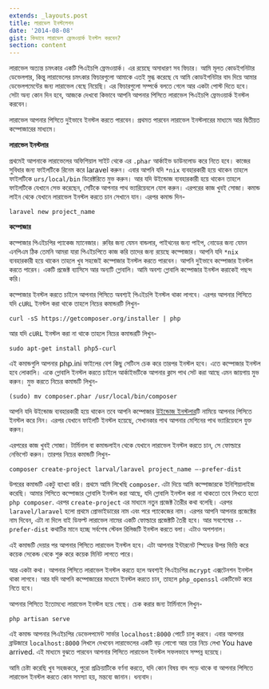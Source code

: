 ```yaml
---
extends: _layouts.post
title: লারাভেল ইনস্টলেশন
date: '2014-08-08'
gist: কিভাবে লারাভেল ফ্রেমওয়ার্ক ইনস্টল করবেন?
section: content
---
```


লারাভেল অত্যন্ত চমৎকার একটি পিএইচপি ফ্রেমওয়ার্ক। এর রয়েছে অসাধারণ সব ফিচার। আমি মূলত কোডইগনিটার ডেভেলপার, কিন্তু লারাভেলের চমৎকার ফিচারগুলো আমাকে এতই মুগ্ধ করেছে যে আমি কোডইগনিটার বাদ দিয়ে আমার ডেভেলপমেন্টের জন্য লারাভেল বেছে নিয়েছি। এর ফিচারগুলো সম্পর্কে বলতে গেলে আর একটা পোস্ট দিতে হবে। সেটা অন্য কোন দিন হবে, আজকে দেখবো কিভাবে আপনি আপনার পিসিতে লারাভেল পিএইচপি ফ্রেমওয়ার্ক ইনস্টল করবেন।

লারাভেল আপনার পিসিতে দুইভাবে ইনস্টল করতে পারবেন। প্রথমত পারবেন লারাভেল ইনস্টলারের মাধ্যমে আর দ্বিতীয়ত কম্পোজারের মাধ্যমে।

**লারাভেল ইনস্টলার**

প্রথমেই আপনাকে লারাভেলের অফিশিয়াল সাইট থেকে এর `.phar` আর্কাইভ ডাউনলোড করে নিতে হবে। কাজের সুবিধার জন্য ফাইলটিকে রিনেম করে laravel করুন। এবার আপনি যদি `*nix` ব্যবহারকারী হয়ে থাকেন তাহলে ফাইলটিকে `urs/local/bin` ডিরেক্টরিতে মুভ করুন। আর যদি উইন্ডোজ ব্যবহারকারী হয়ে থাকেন তাহলে ফাইলটিকে যেখানে সেভ করেছেন, সেটিকে আপনার পাথ ভ্যারিয়েবলে যোগ করুন। এরপরের কাজ খুবই সোজা। কমান্ড লাইন থেকে যেখানে লারাভেল ইনস্টল করতে চান সেখানে যান। এরপর কমান্ড দিন-

```
laravel new project_name
```

**কম্পোজার**

কম্পোজার পিএইচপির প্যাকেজ ম্যানেজার। রুবির জন্য যেমন বান্ডলার, পাইথনের জন্য পাইপ, নোডের জন্য যেমন এনপিএম ঠিক তেমনি আমরা যারা পিএইচপিতে কাজ করি তাদের জন্য রয়েছে কম্পোজার। আপনি যদি `*nix` ব্যবহারকারী হয়ে থাকেন তাহলে খুব সহজেই কম্পোজার ইনস্টল করতে পারবেন। আপনি দুইভাবে কম্পোজার ইনস্টল করতে পারেন। একটি প্রজেক্ট ব্যাসিসে আর অন্যটি গ্লোবালি। আমি অবশ্য গ্লোবালি কম্পোজার ইনস্টল করাকেই পছন্দ করি।

কম্পোজার ইনস্টল করতে চাইলে আপনার পিসিতে অবশ্যই পিএইচপি ইনস্টল থাকা লাগবে। এরপর আপনার পিসিতে যদি `cURL` ইনস্টল করা থাকে তাহলে নিচের কমান্ডরটি লিখুন-

```
curl -sS https://getcomposer.org/installer | php
```

আর যদি `cURL` ইনস্টল করা না থাকে তাহলে নিচের কমান্ডরটি লিখুন-

```
sudo apt-get install php5-curl
```

এই কমান্ডগুলি আপনার php.ini ফাইলের বেশ কিছু সেটিংস চেক করে তারপর ইনস্টল হবে। এতে কম্পোজার ইনস্টল হবে লোকালি। একে গ্লোবালি ইনস্টল করতে চাইলে আর্কাইভটিকে আপনার ক্লাস পাথ সেট করা আছে এমন জায়গায় মুভ করুন। মুভ করতে নিচের কমান্ডটি লিখুন-

```
(sudo) mv composer.phar /usr/local/bin/composer
```

আপনি যদি উইন্ডোজ ব্যবহারকারী হয়ে থাকেন তবে আপনি কম্পোজার [উইন্ডোজ ইনস্টলার](https://getcomposer.org/Composer-Setup.exe)টি নামিয়ে আপনার পিসিতে ইনস্টল করে নিন। এরপর যেখানে ফাইলটি ইনস্টল হয়েছে, সেখানকার পাথ আপনার মেশিনের পাথ ভ্যারিয়েবলে যুক্ত করুন।

এরপরের কাজ খুবই সোজা। টার্মিনাল বা কমান্ডলাইন থেকে যেখানে লারাভেল ইনস্টল করতে চান, সে ফোল্ডারে নেভিগেট করুন। তারপর নিচের কমান্ডটি লিখুন-

```
composer create-project larval/laravel project_name –-prefer-dist
```

উপরের কমান্ডটি একটু ব্যাখ্যা করি। প্রথমে আমি লিখেছি `composer`. এটা দিয়ে আমি কম্পোজারকে ইনিশিয়ালাইজ করেছি। আমার পিসিতে কম্পোজার গ্লোবালি ইনস্টল করা আছে, যদি গ্লোবালি ইনস্টল করা না থাকতো তবে লিখতে হতো `php composer`. এরপর `create-project` এর মাধ্যমে নতুন প্রজেক্ট তৈরীর কথা বলেছি। এরপর `laravel/laravel` হলো প্রথমে প্রোভাইডারের নাম এবং পরে প্যাকেজের নাম। এরপর আপনি আপনার প্রজেক্টের নাম দিবেন, এটা না দিলে বাই ডিফল্ট লারাভেল নামের একটি ফোল্ডারে প্রজেক্টটি তৈরী হবে। আর সবশেষের `--prefer-dist` কথাটির মানে হচ্ছে সর্বশেষ স্টেবল রিলিজটি ইনস্টল করতে বলা। এটাও অপশনাল।

এই কমান্ডটি দেয়ার পর আপনার পিসিতে লারাভেল ইনস্টল হবে। এটা আপনার ইন্টারনেট স্পিডের উপর ভিত্তি করে কয়েক সেকেন্ড থেকে শুরু করে কয়েক মিনিট লাগতে পারে।

আর একটা কথা। আপনার পিসিতে লারাভেল ইনস্টল করতে হলে অবশ্যই পিএইচপির `mcrypt` এক্সটেনশন ইনস্টল থাকা লাগবে। আর যদি আপনি কম্পোজারের মাধ্যমে ইনস্টল করতে চান, তাহলে `php_openssl` একটিভেট করে নিতে হবে।

আপনার পিসিতে ইতোমধ্যে লারাভেল ইনস্টল হয়ে গেছে। চেক করার জন্য টার্মিনালে লিখুন-

```
php artisan serve
```

এই কমান্ড আপনার পিএইচপির ডেভেলপমেন্ট সার্ভার `localhost:8000` পোর্টে চালু করবে। এবার আপনার ব্রাউজারে `localhost:8000` লিখলে দেখবেন লারাভেলের একটি বড় লোগো আর তার নিচে লেখা You have arrived. এই মাধ্যমে বুঝতে পারবেন আপনার পিসিতে লারাভেল ইনস্টল সফলভাবে সম্পন্ন হয়েছে।

আমি চেষ্টা করেছি খুব সহজকরে, পুরো প্রক্রিয়াটিকে বর্ণনা করতে, যদি কোন বিষয় বাদ পড়ে থাকে বা আপনার পিসিতে লারাভেল ইনস্টল করতে কোন সমস্যা হয়, মন্তব্যে জানান। ধন্যবাদ।
